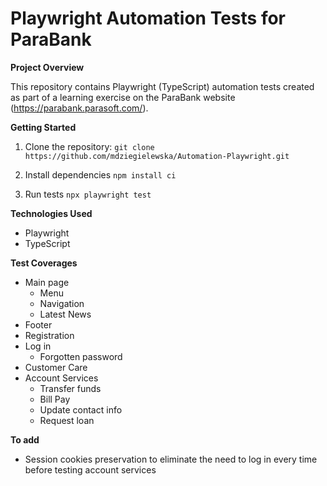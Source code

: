 # Playwright Automation Tests for ParaBank

**Project Overview**

This repository contains Playwright (TypeScript) automation tests created as part of a learning exercise on the ParaBank website (https://parabank.parasoft.com/).

**Getting Started**

1. Clone the repository:
   ```git clone https://github.com/mdziegielewska/Automation-Playwright.git```

2. Install dependencies
    ```npm install ci```

3. Run tests
    ```npx playwright test```

**Technologies Used**
- Playwright
- TypeScript

**Test Coverages**
- Main page
    - Menu
    - Navigation
    - Latest News
- Footer 
- Registration
- Log in
    - Forgotten password
- Customer Care
- Account Services
    - Transfer funds
    - Bill Pay
    - Update contact info
    - Request loan  

**To add**
- Session cookies preservation to eliminate the need to log in every time before testing account services

